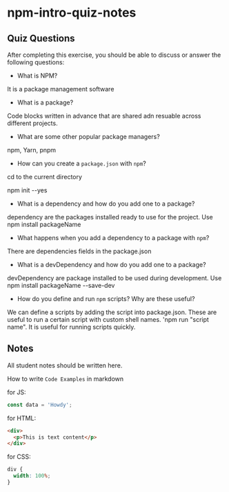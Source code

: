 # npm-intro-quiz-notes

## Quiz Questions

After completing this exercise, you should be able to discuss or answer the following questions:

- What is NPM?

It is a package management software

- What is a package?

Code blocks written in advance that are shared adn resuable across different projects.

- What are some other popular package managers?

npm, Yarn, pnpm

- How can you create a `package.json` with `npm`?

cd to the current directory

npm init --yes

- What is a dependency and how do you add one to a package?

dependency are the packages installed ready to use for the project. Use npm install packageName

- What happens when you add a dependency to a package with `npm`?

There are dependencies fields in the package.json

- What is a devDependency and how do you add one to a package?

devDependency are package installed to be used during development. Use npm install packageName --save-dev

- How do you define and run `npm` scripts? Why are these useful?

We can define a scripts by adding the script into package.json. These are useful to run a certain script with custom shell names. 'npm run "script name". It is useful for running scripts quickly.

## Notes

All student notes should be written here.

How to write `Code Examples` in markdown

for JS:

```javascript
const data = 'Howdy';
```

for HTML:

```html
<div>
  <p>This is text content</p>
</div>
```

for CSS:

```css
div {
  width: 100%;
}
```
